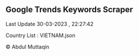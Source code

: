

## Google Trends Keywords Scraper 
 
Last Update 30-03-2023 , 22:27:42

Country List :
VIETNAM.json



© Abdul Muttaqin 
